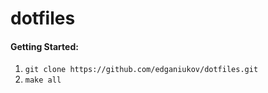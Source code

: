 # dotfiles
#### Getting Started:
1. `git clone https://github.com/edganiukov/dotfiles.git`
2. `make all`
